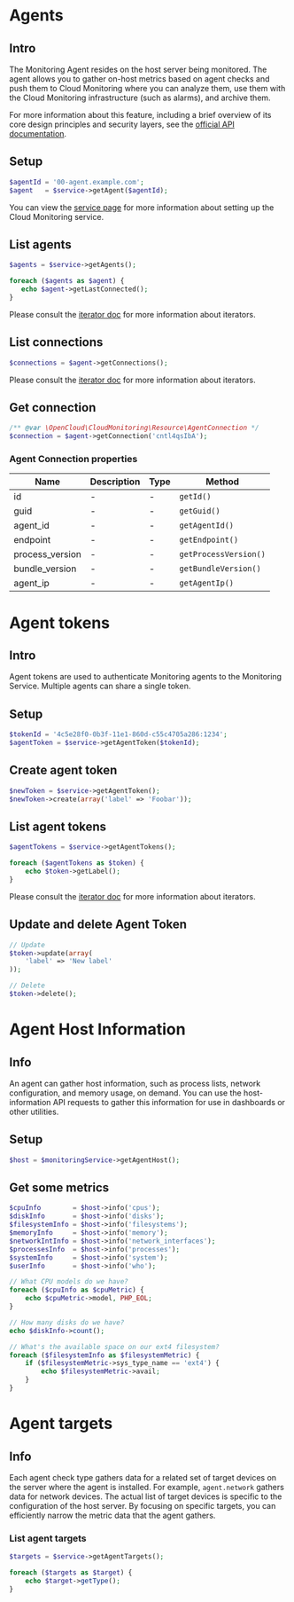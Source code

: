 # Agents

## Intro

The Monitoring Agent resides on the host server being monitored. The agent allows you to gather on-host metrics based on agent checks and push them to Cloud Monitoring where you can analyze them, use them with the Cloud Monitoring infrastructure (such as alarms), and archive them.

For more information about this feature, including a brief overview of its core design principles and security layers, see the [official API documentation](http://docs.rackspace.com/cm/api/v1.0/cm-devguide/content/service-agent.html).

## Setup

```php
$agentId = '00-agent.example.com';
$agent   = $service->getAgent($agentId);
```

You can view the [service page](Service.md) for more information about setting up the Cloud Monitoring service.

## List agents

```php
$agents = $service->getAgents();

foreach ($agents as $agent) {
   echo $agent->getLastConnected();
}
```

Please consult the [iterator doc](docs/userguide/Iterators.md) for more information about iterators.

## List connections

```php
$connections = $agent->getConnections();
```

Please consult the [iterator doc](docs/userguide/Iterators.md) for more information about iterators.

## Get connection
```php
/** @var \OpenCloud\CloudMonitoring\Resource\AgentConnection */
$connection = $agent->getConnection('cntl4qsIbA');
```

### Agent Connection properties

Name|Description|Type|Method
----|-----------|----|------
id|-|-|`getId()`
guid|-|-|`getGuid()`
agent_id|-|-|`getAgentId()`
endpoint|-|-|`getEndpoint()`
process_version|-|-|`getProcessVersion()`
bundle_version|-|-|`getBundleVersion()`
agent_ip|-|-|`getAgentIp()`


# Agent tokens

## Intro

Agent tokens are used to authenticate Monitoring agents to the Monitoring Service. Multiple agents can share a single token.

## Setup
```php
$tokenId = '4c5e28f0-0b3f-11e1-860d-c55c4705a286:1234';
$agentToken = $service->getAgentToken($tokenId);
```

## Create agent token
```php
$newToken = $service->getAgentToken();
$newToken->create(array('label' => 'Foobar'));
```

## List agent tokens
```php
$agentTokens = $service->getAgentTokens();

foreach ($agentTokens as $token) {
	echo $token->getLabel();
}
```

Please consult the [iterator doc](docs/userguide/Iterators.md) for more information about iterators.

## Update and delete Agent Token
```php
// Update
$token->update(array(
	'label' => 'New label'
));

// Delete
$token->delete();
```

# Agent Host Information

## Info

An agent can gather host information, such as process lists, network configuration, and memory usage, on demand. You can use the host-information API requests to gather this information for use in dashboards or other utilities.

## Setup
```php
$host = $monitoringService->getAgentHost();
```

## Get some metrics
```php
$cpuInfo        = $host->info('cpus');
$diskInfo       = $host->info('disks');
$filesystemInfo = $host->info('filesystems');
$memoryInfo     = $host->info('memory');
$networkIntInfo = $host->info('network_interfaces');
$processesInfo  = $host->info('processes');
$systemInfo     = $host->info('system');
$userInfo       = $host->info('who');

// What CPU models do we have?
foreach ($cpuInfo as $cpuMetric) {
	echo $cpuMetric->model, PHP_EOL;
}

// How many disks do we have?
echo $diskInfo->count();

// What's the available space on our ext4 filesystem?
foreach ($filesystemInfo as $filesystemMetric) {
	if ($filesystemMetric->sys_type_name == 'ext4') {
		echo $filesystemMetric->avail;
	}
}
```

# Agent targets

## Info

Each agent check type gathers data for a related set of target devices on the server where the agent is installed. For example, `agent.network` gathers data for network devices. The actual list of target devices is specific to the configuration of the host server. By focusing on specific targets, you can efficiently narrow the metric data that the agent gathers.

### List agent targets
```php
$targets = $service->getAgentTargets();

foreach ($targets as $target) {
	echo $target->getType();
}

```
